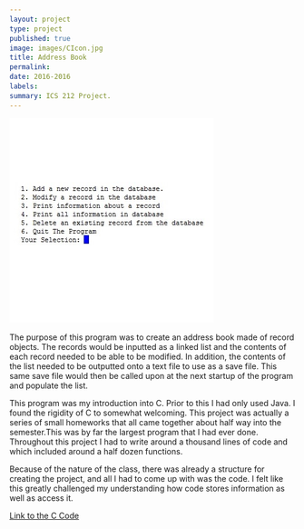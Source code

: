 ```yaml
---
layout: project
type: project
published: true
image: images/CIcon.jpg
title: Address Book
permalink: 
date: 2016-2016
labels:
summary: ICS 212 Project.
---
```


  <img class="ui tiny right spaced image" src="../images/ICS212CP1.jpg">

The purpose of this program was to create an address book made of record objects. The records would be inputted as a linked list and the contents of each record needed to be able to be modified. In addition, the contents of the list needed to be outputted onto a text file to use as a save file. This same save file would then be called upon at the next startup of the program and populate the list. 

This program was my introduction into C. Prior to this I had only used Java. I found the rigidity of C to somewhat welcoming. This project was actually a series of small homeworks that all came together about half way into the semester.This was by far the largest program that I had ever done. Throughout this project I had to write around a thousand lines of code and which included around a half dozen functions. 

Because of the nature of the class, there was already a structure for creating the project, and all I had to come up with was the code. I felt like this greatly challenged my understanding how code stores information as well as access it. 

[Link to the C Code](https://github.com/kclemmer/ICS212Project1)
